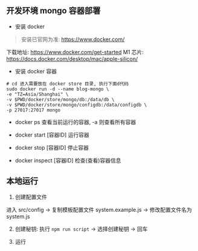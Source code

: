 ## 开发环境 mongo 容器部署

- 安装 docker

> 安装已官网为准: https://www.docker.com/

下载地址: https://www.docker.com/get-started
M1 芯片: https://docs.docker.com/desktop/mac/apple-silicon/

- 安装 docker 容器

```shell
# cd 进入需要放在 docker store 目录, 执行下面d代码
sudo docker run -d --name blog-mongo \
-e "TZ=Asia/Shanghai" \
-v $PWD/docker/store/mongo/db:/data/db \
-v $PWD/docker/store/mongo/configdb:/data/configdb \
-p 27017:27017 mongo
```

- docker ps 查看当前运行的容器, -a 则查看所有容器

- docker start [容器ID] 运行容器

- docker stop [容器ID] 停止容器

- docker inspect [容器ID] 检查(查看)容器信息

## 本地运行

1. 创建配置文件

进入 src/config -> 复制模板配置文件 system.example.js -> 修改配置文件名为 system.js

2. 创建秘钥: 执行 `npm run script` -> 选择创建秘钥 -> 回车


3. 运行

